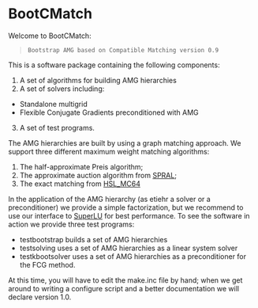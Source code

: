 # BootCMatch
Welcome to BootCMatch:
>     Bootstrap AMG based on Compatible Matching version 0.9

This is a software package containing the following components: 
1. A set of algorithms for building AMG hierarchies
2. A set of solvers including: 
  * Standalone multigrid
  * Flexible Conjugate Gradients preconditioned with AMG
3. A set of test programs.

The AMG hierarchies are built by using a graph matching approach. We support three different maximum weight matching algorithms:
1. The half-approximate Preis algorithm;
2. The approximate auction algorithm from [SPRAL](http://www.numerical.rl.ac.uk/spral/);
3. The exact matching from [HSL_MC64](http://www.hsl.rl.ac.uk/catalogue/hsl_mc64.html)

In the application of the AMG hierarchy (as etiehr a solver or a preconditioner) we provide a simple factorization, but we recommend to use our interface to [SuperLU](http://crd-legacy.lbl.gov/~xiaoye/SuperLU/) for best performance.
To see the software in action we provide three test programs:
* testbootstrap     builds a set of AMG hierarchies
* testsolving       uses a set of AMG hierarchies as a linear system solver
* testkbootsolver   uses a set of AMG hierarchies as a preconditioner for the FCG method. 

At this time, you will have to edit the make.inc file by hand; when we get around to writing a configure script and a better  documentation we will declare version 1.0. 
